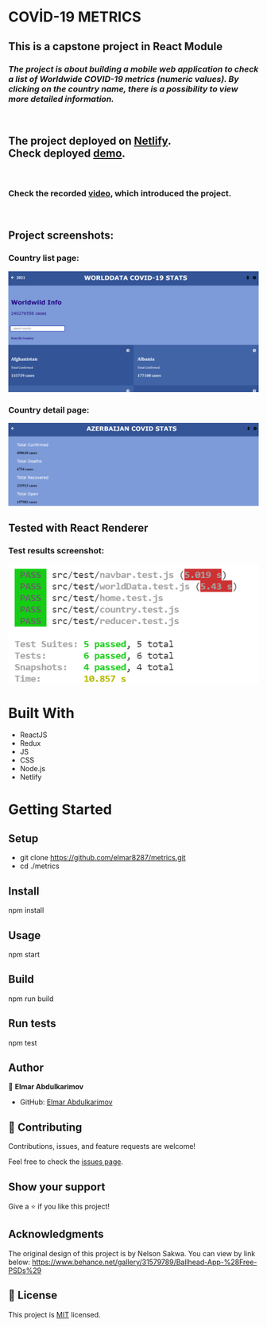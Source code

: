 # <b>COVİD-19 METRICS</b>
## <b>This is a capstone project in React Module</b>
### <i>The project is about building a mobile web application to check a list of Worldwide COVID-19 metrics (numeric values). By clicking on the country name, there is a possibility to view more detailed information.</i>
<br>

## The project deployed on [Netlify](https://www.netlify.com/). <br><b>Check deployed [demo](https://elmar-project-covid19.netlify.app/).</b>
<br>

### Check the recorded [video](https://www.loom.com/share/775eda78f2da414baaecd5f88504d192?sharedAppSource=personal_library), which introduced the project.</b>
<br>

## Project screenshots:

### Country list page:
![Country list](./src/assets/screenshots/country-list.PNG)

### Country detail page:
![Country detail view](./src/assets/screenshots/country-detail.PNG)
## Tested with React Renderer
### Test results screenshot:

![Test Screenshot](./src/assets/screenshots/test-result.PNG)
# Built With
- ReactJS
- Redux
- JS 
- CSS
- Node.js
- Netlify

# Getting Started

## Setup
- git clone https://github.com/elmar8287/metrics.git
- cd ./metrics

## Install
npm install

## Usage
npm start

## Build
npm run build

## Run tests
npm test

## Author

👤 **Elmar Abdulkarimov**

- GitHub: [Elmar Abdulkarimov](https://github.com/elmar8287)


## 🤝 Contributing

Contributions, issues, and feature requests are welcome!

Feel free to check the [issues page](../../issues/).

## Show your support

Give a ⭐️ if you like this project!

## Acknowledgments

The original design of this project is by Nelson Sakwa. You can view by link below: https://www.behance.net/gallery/31579789/Ballhead-App-%28Free-PSDs%29

## 📝 License

This project is [MIT](./MIT.md) licensed.
